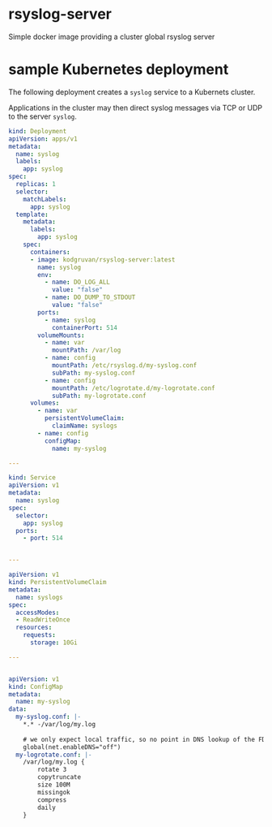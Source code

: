 # rsyslog-server
Simple docker image providing a cluster global rsyslog server

# sample Kubernetes deployment

The following deployment creates a `syslog` service to a Kubernets cluster.

Applications in the cluster may then direct syslog messages via TCP or UDP to the server `syslog`.

```yaml
kind: Deployment
apiVersion: apps/v1
metadata:
  name: syslog
  labels:
    app: syslog
spec:
  replicas: 1
  selector:
    matchLabels:
      app: syslog
  template:
    metadata:
      labels:
        app: syslog
    spec:
      containers:
      - image: kodgruvan/rsyslog-server:latest
        name: syslog
        env:
          - name: DO_LOG_ALL
            value: "false"
          - name: DO_DUMP_TO_STDOUT
            value: "false"
        ports:
          - name: syslog
            containerPort: 514
        volumeMounts:
          - name: var
            mountPath: /var/log
          - name: config
            mountPath: /etc/rsyslog.d/my-syslog.conf
            subPath: my-syslog.conf
          - name: config
            mountPath: /etc/logrotate.d/my-logrotate.conf
            subPath: my-logrotate.conf
      volumes:
        - name: var
          persistentVolumeClaim:
            claimName: syslogs
        - name: config
          configMap:
            name: my-syslog

---

kind: Service
apiVersion: v1
metadata:
  name: syslog
spec:
  selector:
    app: syslog
  ports:
    - port: 514


---

apiVersion: v1
kind: PersistentVolumeClaim
metadata:
  name: syslogs
spec:
  accessModes:
  - ReadWriteOnce
  resources:
    requests:
      storage: 10Gi

---


apiVersion: v1
kind: ConfigMap
metadata:
  name: my-syslog
data:
  my-syslog.conf: |-
    *.* -/var/log/my.log
    
    # we only expect local traffic, so no point in DNS lookup of the FDQNs    
    global(net.enableDNS="off")
  my-logrotate.conf: |-
    /var/log/my.log {
        rotate 3
        copytruncate
        size 100M
        missingok
        compress
        daily
    }

```